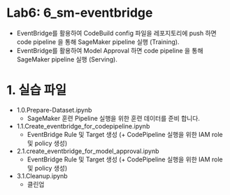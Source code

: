 # Lab6: 6_sm-eventbridge
- EventBridge를 활용하여 CodeBuild config 파일을 레포지토리에 push 하면 code pipeline 을 통해 SageMaker pipeline 실행 (Training).
- EventBridge를 활용하여 Model Approval 하면 code pipeline 을 통해 SageMaker pipeline 실행 (Serving).

# 1. 실습 파일 

- 1.0.Prepare-Dataset.ipynb
    - SageMaker 훈련 Pipeline 실행을 위한 훈련 데이터를 준비 합니다.
- 1.1.Create_eventbridge_for_codepipeline.ipynb
    - EventBridge Rule 및 Target 생성 (+ CodePipeline 실행을 위한 IAM role 및 policy 생성)
- 2.1.create_eventbridge_for_model_approval.ipynb
    - EventBridge Rule 및 Target 생성 (+ CodePipeline 실행을 위한 IAM role 및 policy 생성)
- 3.1.Cleanup.ipynb
    - 클린업 